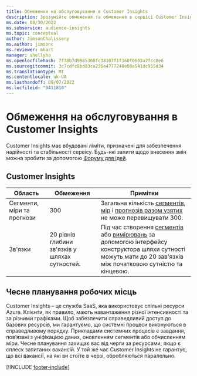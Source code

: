 ```yaml
---
title: Обмеження на обслуговування в Customer Insights
description: Зрозумійте обмеження та обмеження в сервісі Customer Insights SaaS.
ms.date: 08/30/2022
ms.subservice: audience-insights
ms.topic: conceptual
author: JimsonChalissery
ms.author: jimsonc
ms.reviewer: mhart
manager: shellyha
ms.openlocfilehash: 7f38b7d9985368fc38107f1f360f0603a7fcc8e6
ms.sourcegitcommit: 3c7cdfc8bd83ca236e4777240e08a541dc955d34
ms.translationtype: MT
ms.contentlocale: uk-UA
ms.lasthandoff: 09/07/2022
ms.locfileid: "9411810"
---
```

# <a name="service-limits-in-customer-insights"></a>Обмеження на обслуговування в Customer Insights

 Customer Insights має вбудовані ліміти, призначені для забезпечення надійності та стабільності сервісу. Будь-які запити щодо внесення змін можна зробити за допомогою [Форуму для ідей](https://go.microsoft.com/fwlink/?linkid=2074172).

## <a name="customer-insights"></a>Customer Insights

| Область  | Обмеження  | Примітки |
|-------------|---------------------------------------------------------------------|---------------------------------------------------------------------|
| Сегменти, міри та прогнози | 300  | Загальна кількість [сегментів](segments.md), [мір](measures.md) і [прогнозів разом узятих](predictions-overview.md) не може перевищувати 300.  |
| Зв'язки | 20 рівнів глибини зв'язків у шляхах сутностей. | Під час створення [сегментів](segments.md) або [вимірювань](measures.md) за допомогою інтерфейсу конструктора шляхи сутності можуть мати до 20 зав'язків між початковою сутністю та кінцевою.  |

## <a name="fair-scheduling-of-jobs"></a>Чесне планування робочих місць

Customer Insights – це служба SaaS, яка використовує спільні ресурси Azure. Клієнти, як правило, мають навантаження різної інтенсивності та за різними графіками. Щоб забезпечити справедливий доступ до базових ресурсів, ми гарантуємо, що системні процеси виконуються в справедливому порядку. Прикладами системних процесів є завдання, пов’язані з уніфікацією даних, оновленням сегментів або обчисленням міри. Чесне планування захищає вас від черги за ресурсами, якщо є сплеск запитаних вакансій. У той же час Customer Insights не гарантує, що всі вакансії, на які ви стоїте в черзі, обробляються паралельно.

[!INCLUDE [footer-include](includes/footer-banner.md)]
